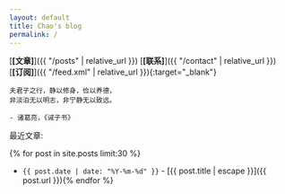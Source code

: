```yaml
---
layout: default
title: Chao's blog
permalink: /
---
```


[**[文章]**]({{ "/posts"  | relative_url }})
[**[联系]**]({{ "/contact"  | relative_url }})
[**[订阅]**]({{ "/feed.xml"  | relative_url }}){:target="_blank"}

```
夫君子之行，静以修身，俭以养德，
非淡泊无以明志，非宁静无以致远。

- 诸葛亮，《诫子书》
```

最近文章:

{% for post in site.posts limit:30 %}
- `{{ post.date | date: "%Y-%m-%d" }}` - [{{ post.title | escape }}]({{ post.url }}){% endfor %}
